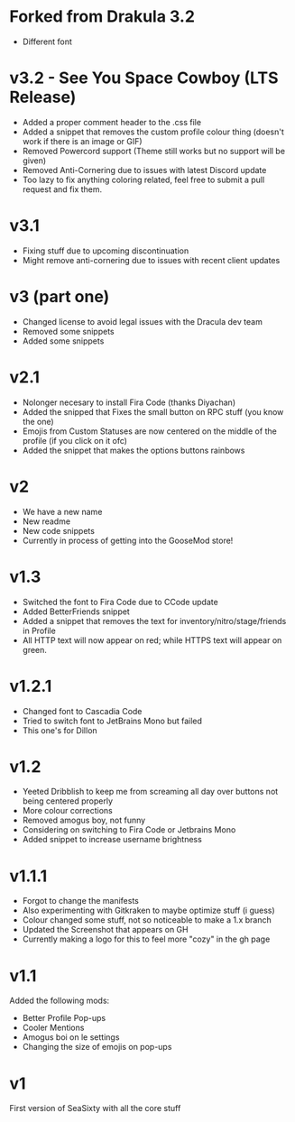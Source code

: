 # Forked from Drakula 3.2
- Different font

# v3.2 - See You Space Cowboy (LTS Release)
- Added a proper comment header to the .css file
- Added a snippet that removes the custom profile colour thing (doesn't work if there is an image or GIF)
- Removed Powercord support (Theme still works but no support will be given)
- Removed Anti-Cornering due to issues with latest Discord update
- Too lazy to fix anything coloring related, feel free to submit a pull request and fix them.

# v3.1
- Fixing stuff due to upcoming discontinuation
- Might remove anti-cornering due to issues with recent client updates

# v3 (part one)
- Changed license to avoid legal issues with the Dracula dev team
- Removed some snippets
- Added some snippets

# v2.1
- Nolonger necesary to install Fira Code (thanks Diyachan)
- Added the snipped that Fixes the small button on RPC stuff (you know the one)
- Emojis from Custom Statuses are now centered on the middle of the profile (if you click on it ofc)
- Added the snippet that makes the options buttons rainbows

# v2
- We have a new name
- New readme
- New code snippets
- Currently in process of getting into the GooseMod store!

# v1.3
- Switched the font to Fira Code due to CCode update
- Added BetterFriends snippet
- Added a snippet that removes the text for inventory/nitro/stage/friends in Profile
- All HTTP text will now appear on red; while HTTPS text will appear on green.  

# v1.2.1
- Changed font to Cascadia Code
- Tried to switch font to JetBrains Mono but failed
- This one's for Dillon

# v1.2
- Yeeted Dribblish to keep me from screaming all day over buttons not being centered properly
- More colour corrections
- Removed amogus boy, not funny
- Considering on switching to Fira Code or Jetbrains Mono
- Added snippet to increase username brightness

# v1.1.1
- Forgot to change the manifests
- Also experimenting with Gitkraken to maybe optimize stuff (i guess)
- Colour changed some stuff, not so noticeable to make a 1.x branch
- Updated the Screenshot that appears on GH
- Currently making a logo for this to feel more "cozy" in the gh page

# v1.1
Added the following mods:
- Better Profile Pop-ups
- Cooler Mentions
- Amogus boi on le settings
- Changing the size of emojis on pop-ups

# v1
First version of SeaSixty with all the core stuff
